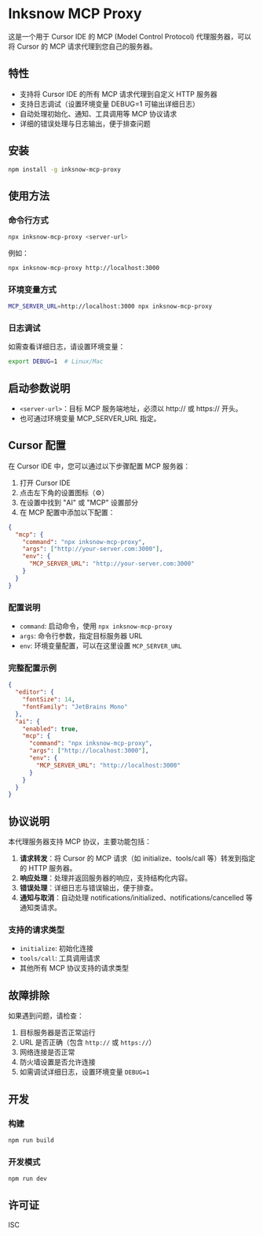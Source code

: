 # Inksnow MCP Proxy

这是一个用于 Cursor IDE 的 MCP (Model Control Protocol) 代理服务器，可以将 Cursor 的 MCP 请求代理到您自己的服务器。

## 特性
- 支持将 Cursor IDE 的所有 MCP 请求代理到自定义 HTTP 服务器
- 支持日志调试（设置环境变量 DEBUG=1 可输出详细日志）
- 自动处理初始化、通知、工具调用等 MCP 协议请求
- 详细的错误处理与日志输出，便于排查问题

## 安装

```bash
npm install -g inksnow-mcp-proxy
```

## 使用方法

### 命令行方式

```bash
npx inksnow-mcp-proxy <server-url>
```

例如：
```bash
npx inksnow-mcp-proxy http://localhost:3000
```

### 环境变量方式

```bash
MCP_SERVER_URL=http://localhost:3000 npx inksnow-mcp-proxy
```

### 日志调试

如需查看详细日志，请设置环境变量：
```bash
export DEBUG=1  # Linux/Mac
```

## 启动参数说明
- `<server-url>`：目标 MCP 服务端地址，必须以 http:// 或 https:// 开头。
- 也可通过环境变量 MCP_SERVER_URL 指定。

## Cursor 配置

在 Cursor IDE 中，您可以通过以下步骤配置 MCP 服务器：

1. 打开 Cursor IDE
2. 点击左下角的设置图标（⚙️）
3. 在设置中找到 "AI" 或 "MCP" 设置部分
4. 在 MCP 配置中添加以下配置：

```json
{
  "mcp": {
    "command": "npx inksnow-mcp-proxy",
    "args": ["http://your-server.com:3000"],
    "env": {
      "MCP_SERVER_URL": "http://your-server.com:3000"
    }
  }
}
```

### 配置说明
- `command`: 启动命令，使用 `npx inksnow-mcp-proxy`
- `args`: 命令行参数，指定目标服务器 URL
- `env`: 环境变量配置，可以在这里设置 `MCP_SERVER_URL`

### 完整配置示例

```json
{
  "editor": {
    "fontSize": 14,
    "fontFamily": "JetBrains Mono"
  },
  "ai": {
    "enabled": true,
    "mcp": {
      "command": "npx inksnow-mcp-proxy",
      "args": ["http://localhost:3000"],
      "env": {
        "MCP_SERVER_URL": "http://localhost:3000"
      }
    }
  }
}
```

## 协议说明

本代理服务器支持 MCP 协议，主要功能包括：

1. **请求转发**：将 Cursor 的 MCP 请求（如 initialize、tools/call 等）转发到指定的 HTTP 服务器。
2. **响应处理**：处理并返回服务器的响应，支持结构化内容。
3. **错误处理**：详细日志与错误输出，便于排查。
4. **通知与取消**：自动处理 notifications/initialized、notifications/cancelled 等通知类请求。

### 支持的请求类型
- `initialize`: 初始化连接
- `tools/call`: 工具调用请求
- 其他所有 MCP 协议支持的请求类型

## 故障排除

如果遇到问题，请检查：

1. 目标服务器是否正常运行
2. URL 是否正确（包含 `http://` 或 `https://`）
3. 网络连接是否正常
4. 防火墙设置是否允许连接
5. 如需调试详细日志，设置环境变量 `DEBUG=1`

## 开发

### 构建

```bash
npm run build
```

### 开发模式

```bash
npm run dev
```

## 许可证

ISC
